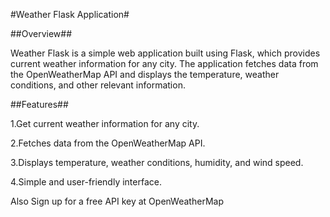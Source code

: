 #Weather Flask Application#

##Overview##

Weather Flask is a simple web application built using Flask, which provides current weather information for any city. The application fetches data from the OpenWeatherMap API and displays the temperature, weather conditions, and other relevant information.

##Features##

1.Get current weather information for any city.

2.Fetches data from the OpenWeatherMap API.

3.Displays temperature, weather conditions, humidity, and wind speed.

4.Simple and user-friendly interface.

Also Sign up for a free API key at OpenWeatherMap
